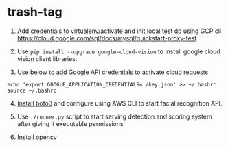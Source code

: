 # trash-tag

1. Add credentials to virtualenv/activate and init local test db using GCP cli
  https://cloud.google.com/sql/docs/mysql/quickstart-proxy-test
  
2. Use ```pip install --upgrade google-cloud-vision``` to install google cloud vision client libraries.

3. Use below to add Google API credentials to activate cloud requests
  ```console
  echo 'export GOOGLE_APPLICATION_CREDENTIALS=./key.json' >> ~/.bashrc
  source ~/.bashrc
  ```

4. [Install boto3](https://boto3.amazonaws.com/v1/documentation/api/latest/guide/quickstart.html#installation) and configure using AWS CLI to start facial recognition API. 
 
4. Use ```./runner.py``` script to start serving detection and scoring system after giving it executable permissions 


4. Install opencv
